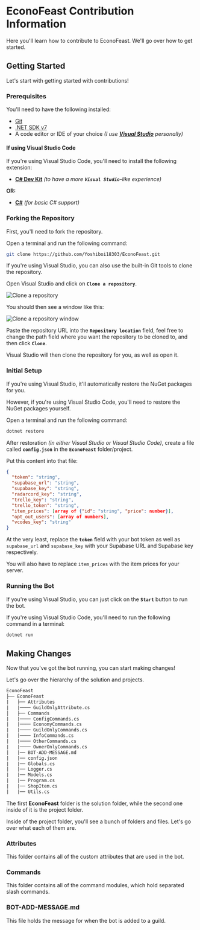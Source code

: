 ﻿# EconoFeast Contribution Information

Here you'll learn how to contribute to EconoFeast. We'll go over how to get started.

## Getting Started

Let's start with getting started with contributions!

### Prerequisites

You'll need to have the following installed:

- [Git](https://git-scm.com/)
- [.NET SDK v7](https://dotnet.microsoft.com/en-us/download)
- A code editor or IDE of your choice _(I use **[Visual Studio](https://visualstudio.microsoft.com/downloads/)** personally)_

#### If using Visual Studio Code

If you're using Visual Studio Code, you'll need to install the following extension:

- **[C# Dev Kit](https://marketplace.visualstudio.com/items?itemName=ms-dotnettools.csdevkit)** _(to have a more **`Visual Studio`**-like experience)_

**OR:**

- **[C#](https://marketplace.visualstudio.com/items?itemName=ms-dotnettools.csharp)** _(for basic C# support)_

### Forking the Repository

First, you'll need to fork the repository.

Open a terminal and run the following command:

```bash
git clone https://github.com/Yoshiboi18303/EconoFeast.git
```

If you're using Visual Studio, you can also use the built-in Git tools to clone the repository.

Open Visual Studio and click on **`Clone a repository`**.

![Clone a repository](https://cdn.discordapp.com/attachments/1028104425371340851/1152380826798018650/vs.png)

You should then see a window like this:

![Clone a repository window](https://cdn.discordapp.com/attachments/1028104425371340851/1152380827041284116/image.png)

Paste the repository URL into the **`Repository location`** field, feel free to change the path field where you want the repository to be cloned to, and then click **`Clone`**.

Visual Studio will then clone the repository for you, as well as open it.

### Initial Setup

If you're using Visual Studio, it'll automatically restore the NuGet packages for you.

However, if you're using Visual Studio Code, you'll need to restore the NuGet packages yourself.

Open a terminal and run the following command:

```bash
dotnet restore
```

After restoration _(in either Visual Studio or Visual Studio Code)_, create a file called **`config.json`** in the **`EconoFeast`** folder/project.

Put this content into that file:

```json
{
  "token": "string",
  "supabase_url": "string",
  "supabase_key": "string",
  "radarcord_key": "string",
  "trello_key": "string",
  "trello_token": "string",
  "item_prices": [array of {"id": "string", "price": number}],
  "opt_out_users": [array of numbers],
  "vcodes_key": "string"
}
```

At the very least, replace the **`token`** field with your bot token as well as `supabase_url` and `supabase_key` with your Supabase URL and Supabase key respectively.

You will also have to replace `item_prices` with the item prices for your server.

### Running the Bot

If you're using Visual Studio, you can just click on the **`Start`** button to run the bot.

If you're using Visual Studio Code, you'll need to run the following command in a terminal:

```bash
dotnet run
```

## Making Changes

Now that you've got the bot running, you can start making changes!

Let's go over the hierarchy of the solution and projects.

```txt
EconoFeast
├── EconoFeast
|	├── Attributes
|	|──── GuildOnlyAttribute.cs
│   ├── Commands
|   |──── ConfigCommands.cs
|   |──── EconomyCommands.cs
|   |──── GuildOnlyCommands.cs
|   |──── InfoCommands.cs
|   |──── OtherCommands.cs
|   |──── OwnerOnlyCommands.cs
|   |── BOT-ADD-MESSAGE.md
|   |── config.json
|   |── Globals.cs
|   |── Logger.cs
|   |── Models.cs
|   |── Program.cs
|   |── ShopItem.cs
|   |── Utils.cs
```

The first **EconoFeast** folder is the solution folder, while the second one inside of it is the project folder.

Inside of the project folder, you'll see a bunch of folders and files. Let's go over what each of them are.

### Attributes

This folder contains all of the custom attributes that are used in the bot.

### Commands

This folder contains all of the command modules, which hold separated slash commands.

### BOT-ADD-MESSAGE.md

This file holds the message for when the bot is added to a guild.
